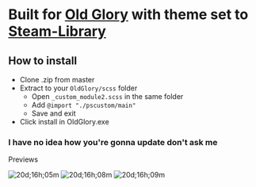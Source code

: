 # Built for [Old Glory](https://github.com/Jonius7/SteamUI-OldGlory/) with theme set to [Steam-Library](https://github.com/AikoMidori/steam-library)

## How to install

- Clone .zip from master
- Extract to your `OldGlory/scss` folder
  - Open `_custom_module2.scss` in the same folder
  - Add `@import "./pscustom/main"`
  - Save and exit
- Click install in OldGlory.exe

### I have no idea how you're gonna update don't ask me

Previews

![20d;16h;05m](https://user-images.githubusercontent.com/57235791/204658695-d095cc22-efe8-4965-876f-03958c9664b0.gif)
![20d;16h;08m](https://user-images.githubusercontent.com/57235791/204658719-239fa353-ffad-463b-b4df-972a6a2ea5e8.gif)
![20d;16h;09m](https://user-images.githubusercontent.com/57235791/204658722-65bcdc5d-e282-4021-beaf-8bde09a245cf.gif)
